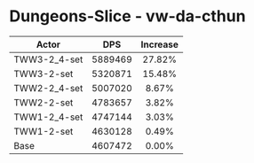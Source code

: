 # Dungeons-Slice - vw-da-cthun
| Actor | DPS | Increase |
|---|:---:|:---:|
|TWW3-2_4-set|5889469|27.82%|
|TWW3-2-set|5320871|15.48%|
|TWW2-2_4-set|5007020|8.67%|
|TWW2-2-set|4783657|3.82%|
|TWW1-2_4-set|4747144|3.03%|
|TWW1-2-set|4630128|0.49%|
|Base|4607472|0.00%|
